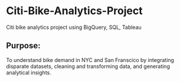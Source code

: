 # Citi-Bike-Analytics-Project
Citi bike analytics project using BigQuery, SQL, Tableau

## Purpose: 
To understand bike demand in NYC and San Franscico by integrating disparate datasets, cleaning and transforming data, and generating analytical insights. 
